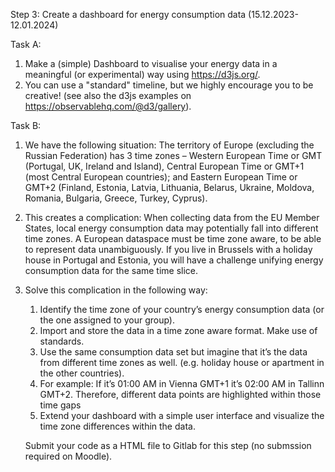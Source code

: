 Step 3: Create a dashboard for energy consumption data (15.12.2023-12.01.2024)

Task A:

1. Make a (simple) Dashboard to visualise your energy data in a meaningful (or experimental) way using https://d3js.org/.
2. You can use a "standard" timeline, but we highly encourage you to be creative! (see also the d3js examples on https://observablehq.com/@d3/gallery).

Task B:

1. We have the following situation: The territory of Europe (excluding the Russian Federation) has 3 time zones – Western European Time or GMT (Portugal, UK, Ireland and Island), 
Central European Time or GMT+1 (most Central European countries); and Eastern European Time or GMT+2 (Finland, Estonia, Latvia, Lithuania, Belarus, Ukraine, Moldova, Romania, 
Bulgaria, Greece, Turkey, Cyprus).

2. This creates a complication: When collecting data from the EU Member States, local energy consumption data may potentially fall into different time zones. 
A European dataspace must be time zone aware, to be able to represent data unambiguously. If you live in Brussels with a holiday house in Portugal and Estonia, 
you will have a challenge unifying energy consumption data for the same time slice.

3. Solve this complication in the following way:
   1. Identify the time zone of your country’s energy consumption data (or the one assigned to your group).
   2. Import and store the data in a time zone aware format. Make use of standards.
   3. Use the same consumption data set but imagine that it’s the data from different time zones as
   well. (e.g. holiday house or apartment in the other countries).
   4. For example: If it’s 01:00 AM in Vienna GMT+1 it’s 02:00 AM in Tallinn GMT+2. Therefore, 
   different data points are highlighted within those time gaps
   5. Extend your dashboard with a simple user interface and visualize the time zone differences 
   within the data. 

   Submit your code as a HTML file to Gitlab for this step (no submssion required on Moodle).

